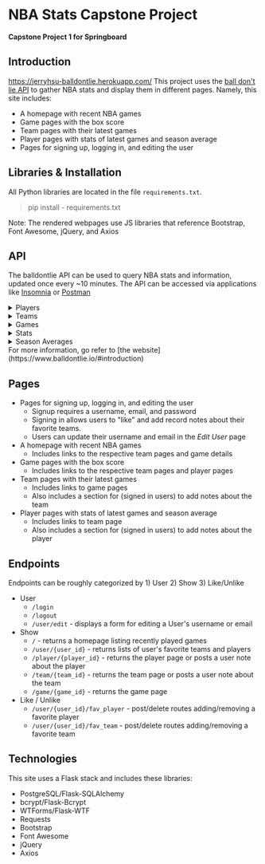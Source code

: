 # NBA Stats Capstone Project
**Capstone Project 1 for Springboard**

## Introduction
https://jerryhsu-balldontlie.herokuapp.com/
This project uses the [ball don't lie API](https://ball-dont-lie.herokuapp.com/) to gather NBA stats and display them in different pages. Namely, this site includes:
- A homepage with recent NBA games
- Game pages with the box score
- Team pages with their latest games
- Player pages with stats of latest games and season average
- Pages for signing up, logging in, and editing the user

## Libraries & Installation
All Python libraries are located in the file `requirements.txt`. 
> pip install - requirements.txt

Note: The rendered webpages use JS libraries that reference Bootstrap, Font Awesome, jQuery, and Axios

## API
The balldontlie API can be used to query NBA stats and information, updated once every ~10 minutes. The API can be accessed via applications like [Insomnia](https://insomnia.rest/) or [Postman](https://www.postman.com/)
<details>
  <summary>Players</summary>
  <strong>GET </strong> https://www.balldontlie.io/api/v1/players</br>
  <img src="https://user-images.githubusercontent.com/33531005/125836556-ddcd47c6-d926-4773-b32c-9256f13e97d7.png">
</details>
<details>
  <summary>Teams</summary>
  <strong>GET </strong> https://www.balldontlie.io/api/v1/teams</br>
  <img src="https://user-images.githubusercontent.com/33531005/125837381-da6f93ed-70c5-4926-96d1-85ec0995ff02.png">
</details>
<details>
  <summary>Games</summary>
  <strong>GET </strong> https://www.balldontlie.io/api/v1/games</br>
  <img src="https://user-images.githubusercontent.com/33531005/125836877-3829e778-3fc9-4cd3-ba1c-e645d1e6942d.png">
</details>
<details>
  <summary>Stats</summary>
  <strong>GET </strong> https://www.balldontlie.io/api/v1/stats</br>
  <img src="https://user-images.githubusercontent.com/33531005/125837145-f84ec997-1435-497f-b980-cf1ffcec1840.png">
</details>
<details>
  <summary>Season Averages</summary>
  <strong>GET </strong> https://www.balldontlie.io/api/v1/season_averages</br>
  <img src="https://user-images.githubusercontent.com/33531005/125837229-1dae8691-75c8-4447-af0e-05280261ac8c.png">
</details>
For more information, go refer to [the website](https://www.balldontlie.io/#introduction)

## Pages
- Pages for signing up, logging in, and editing the user
    - Signup requires a username, email, and password
    - Signing in allows users to "like" and add record notes about their favorite teams.
    - Users can update their username and email in the *Edit User* page
- A homepage with recent NBA games
    - Includes links to the respective team pages and game details
- Game pages with the box score
    - Includes links to the respective team pages and player pages
- Team pages with their latest games
    - Includes links to game pages
    - Also includes a section for (signed in users) to add notes about the team
- Player pages with stats of latest games and season average
    - Includes links to team page
    - Also includes a section for (signed in users) to add notes about the player

## Endpoints
Endpoints can be roughly categorized by 1) User 2) Show 3) Like/Unlike
- User
    -  `/login`
    -  `/logout`
    -  `/user/edit` - displays a form for editing a User's username or email
- Show
    -  `/` - returns a homepage listing recently played games
    -  `/user/{user_id}` - returns lists of user's favorite teams and players
    -  `/player/{player_id}` - returns the player page or posts a user note about the player
    -  `/team/{team_id}` - returns the team page or posts a user note about the team
    -  `/game/{game_id}` - returns the game page
- Like / Unlike
    -  `/user/{user_id}/fav_player` - post/delete routes adding/removing a favorite player
    -  `/user/{user_id}/fav_team` - post/delete routes adding/removing a favorite team

## Technologies
This site uses a Flask stack and includes these libraries:
- PostgreSQL/Flask-SQLAlchemy
- bcrypt/Flask-Bcrypt
- WTForms/Flask-WTF
- Requests
- Bootstrap
- Font Awesome
- jQuery
- Axios
